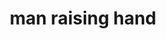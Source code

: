 ---
layout: people&body
title: man raising hand
emoji: man_raising_hand
permalink: 🙋‍♂️.html
image: assets/img/3moji/man_raising_hand.png
---